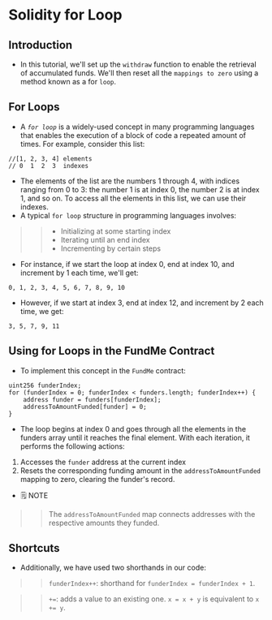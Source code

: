 # Solidity for Loop

## Introduction
- In this tutorial, we'll set up the `withdraw` function to enable the retrieval of accumulated funds. We'll then reset all the `mappings to zero` using a method known as a for `loop`.

## For Loops
- A *`for loop`* is a widely-used concept in many programming languages that enables the execution of a block of code a repeated amount of times.
For example, consider this list:
```
//[1, 2, 3, 4] elements
// 0  1  2  3  indexes
```

- The elements of the list are the numbers 1 through 4, with indices ranging from 0 to 3: the number 1 is at index 0, the number 2 is at index 1, and so on. To access all the elements in this list, we can use their indexes.
- A typical `for loop` structure in programming languages involves:

>> - Initializing at some starting index
>> - Iterating until an end index
>> - Incrementing by certain steps

- For instance, if we start the loop at index 0, end at index 10, and increment by 1 each time, we'll get:
```
0, 1, 2, 3, 4, 5, 6, 7, 8, 9, 10
```

- However, if we start at index 3, end at index 12, and increment by 2 each time, we get:
```
3, 5, 7, 9, 11
```

## Using for Loops in the FundMe Contract
- To implement this concept in the `FundMe` contract:

```
uint256 funderIndex;
for (funderIndex = 0; funderIndex < funders.length; funderIndex++) {
    address funder = funders[funderIndex];
    addressToAmountFunded[funder] = 0;
}
```

- The loop begins at index 0 and goes through all the elements in the funders array until it reaches the final element. With each iteration, it performs the following actions:
1. Accesses the `funder` address at the current index
2. Resets the corresponding funding amount in the `addressToAmountFunded` mapping to zero, clearing the funder's record.

- 🗒️ NOTE

>> The `addressToAmountFunded` map connects addresses with the respective amounts they funded.

## Shortcuts
- Additionally, we have used two shorthands in our code:

>> `funderIndex++`: shorthand for `funderIndex = funderIndex + 1`.

>> `+=`: adds a value to an existing one. `x = x + y` is equivalent to `x += y`.
